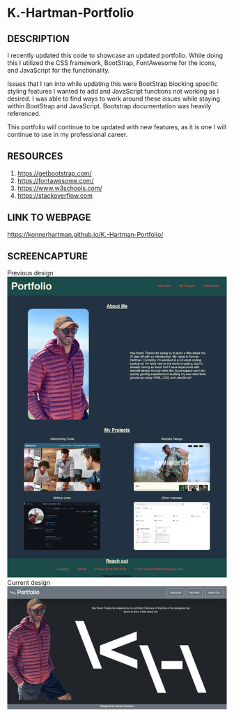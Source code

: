 # K.-Hartman-Portfolio

## DESCRIPTION
I recently updated this code to showcase an updated portfolio. While doing this I utilized the CSS framework, BootStrap, FontAwesome for the icons, and JavaScript for the functionality. 

Issues that I ran into while updating this were BootStrap  blocking specific styling features I wanted to add and JavaScript functions not working as I desired. I was able to find ways to work around these issues while staying within BootStrap and JavaScript. Bootstrap documentation was heavily referenced.

This portfolio will continue to be updated with new features, as it is one I will continue to use in my professional career. 

## RESOURCES
1. https://getbootstrap.com/
2. https://fontawesome.com/
3. https://www.w3schools.com/
4. https://stackoverflow.com

## LINK TO WEBPAGE
https://konnerhartman.github.io/K.-Hartman-Portfolio/

## SCREENCAPTURE
Previous design    
![ScreenShot](assets/images/Portfolio-Screencapture.png)
Current design
![ScreenShot](assets/images/Current-Portfolio.png)